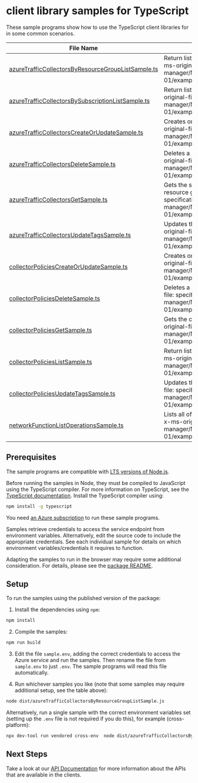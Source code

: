 # client library samples for TypeScript

These sample programs show how to use the TypeScript client libraries for in some common scenarios.

| **File Name**                                                                                         | **Description**                                                                                                                                                                                                                    |
| ----------------------------------------------------------------------------------------------------- | ---------------------------------------------------------------------------------------------------------------------------------------------------------------------------------------------------------------------------------- |
| [azureTrafficCollectorsByResourceGroupListSample.ts][azuretrafficcollectorsbyresourcegrouplistsample] | Return list of Azure Traffic Collectors in a Resource Group x-ms-original-file: specification/networkfunction/resource-manager/Microsoft.NetworkFunction/stable/2022-11-01/examples/AzureTrafficCollectorsByResourceGroupList.json |
| [azureTrafficCollectorsBySubscriptionListSample.ts][azuretrafficcollectorsbysubscriptionlistsample]   | Return list of Azure Traffic Collectors in a subscription x-ms-original-file: specification/networkfunction/resource-manager/Microsoft.NetworkFunction/stable/2022-11-01/examples/AzureTrafficCollectorsBySubscriptionList.json    |
| [azureTrafficCollectorsCreateOrUpdateSample.ts][azuretrafficcollectorscreateorupdatesample]           | Creates or updates a Azure Traffic Collector resource x-ms-original-file: specification/networkfunction/resource-manager/Microsoft.NetworkFunction/stable/2022-11-01/examples/AzureTrafficCollectorCreate.json                     |
| [azureTrafficCollectorsDeleteSample.ts][azuretrafficcollectorsdeletesample]                           | Deletes a specified Azure Traffic Collector resource. x-ms-original-file: specification/networkfunction/resource-manager/Microsoft.NetworkFunction/stable/2022-11-01/examples/AzureTrafficCollectorDelete.json                     |
| [azureTrafficCollectorsGetSample.ts][azuretrafficcollectorsgetsample]                                 | Gets the specified Azure Traffic Collector in a specified resource group x-ms-original-file: specification/networkfunction/resource-manager/Microsoft.NetworkFunction/stable/2022-11-01/examples/AzureTrafficCollectorGet.json     |
| [azureTrafficCollectorsUpdateTagsSample.ts][azuretrafficcollectorsupdatetagssample]                   | Updates the specified Azure Traffic Collector tags. x-ms-original-file: specification/networkfunction/resource-manager/Microsoft.NetworkFunction/stable/2022-11-01/examples/AzureTrafficCollectorUpdateTags.json                   |
| [collectorPoliciesCreateOrUpdateSample.ts][collectorpoliciescreateorupdatesample]                     | Creates or updates a Collector Policy resource x-ms-original-file: specification/networkfunction/resource-manager/Microsoft.NetworkFunction/stable/2022-11-01/examples/CollectorPolicyCreate.json                                  |
| [collectorPoliciesDeleteSample.ts][collectorpoliciesdeletesample]                                     | Deletes a specified Collector Policy resource. x-ms-original-file: specification/networkfunction/resource-manager/Microsoft.NetworkFunction/stable/2022-11-01/examples/CollectorPolicyDelete.json                                  |
| [collectorPoliciesGetSample.ts][collectorpoliciesgetsample]                                           | Gets the collector policy in a specified Traffic Collector x-ms-original-file: specification/networkfunction/resource-manager/Microsoft.NetworkFunction/stable/2022-11-01/examples/CollectorPolicyGet.json                         |
| [collectorPoliciesListSample.ts][collectorpolicieslistsample]                                         | Return list of Collector policies in a Azure Traffic Collector x-ms-original-file: specification/networkfunction/resource-manager/Microsoft.NetworkFunction/stable/2022-11-01/examples/CollectorPoliciesList.json                  |
| [collectorPoliciesUpdateTagsSample.ts][collectorpoliciesupdatetagssample]                             | Updates the specified Collector Policy tags. x-ms-original-file: specification/networkfunction/resource-manager/Microsoft.NetworkFunction/stable/2022-11-01/examples/CollectorPolicyUpdateTags.json                                |
| [networkFunctionListOperationsSample.ts][networkfunctionlistoperationssample]                         | Lists all of the available NetworkFunction Rest API operations. x-ms-original-file: specification/networkfunction/resource-manager/Microsoft.NetworkFunction/stable/2022-11-01/examples/OperationsList.json                        |

## Prerequisites

The sample programs are compatible with [LTS versions of Node.js](https://github.com/nodejs/release#release-schedule).

Before running the samples in Node, they must be compiled to JavaScript using the TypeScript compiler. For more information on TypeScript, see the [TypeScript documentation][typescript]. Install the TypeScript compiler using:

```bash
npm install -g typescript
```

You need [an Azure subscription][freesub] to run these sample programs.

Samples retrieve credentials to access the service endpoint from environment variables. Alternatively, edit the source code to include the appropriate credentials. See each individual sample for details on which environment variables/credentials it requires to function.

Adapting the samples to run in the browser may require some additional consideration. For details, please see the [package README][package].

## Setup

To run the samples using the published version of the package:

1. Install the dependencies using `npm`:

```bash
npm install
```

2. Compile the samples:

```bash
npm run build
```

3. Edit the file `sample.env`, adding the correct credentials to access the Azure service and run the samples. Then rename the file from `sample.env` to just `.env`. The sample programs will read this file automatically.

4. Run whichever samples you like (note that some samples may require additional setup, see the table above):

```bash
node dist/azureTrafficCollectorsByResourceGroupListSample.js
```

Alternatively, run a single sample with the correct environment variables set (setting up the `.env` file is not required if you do this), for example (cross-platform):

```bash
npx dev-tool run vendored cross-env  node dist/azureTrafficCollectorsByResourceGroupListSample.js
```

## Next Steps

Take a look at our [API Documentation][apiref] for more information about the APIs that are available in the clients.

[azuretrafficcollectorsbyresourcegrouplistsample]: https://github.com/Azure/azure-sdk-for-js/blob/main/sdk/networkfunction/arm-networkfunction/samples/v2/typescript/src/azureTrafficCollectorsByResourceGroupListSample.ts
[azuretrafficcollectorsbysubscriptionlistsample]: https://github.com/Azure/azure-sdk-for-js/blob/main/sdk/networkfunction/arm-networkfunction/samples/v2/typescript/src/azureTrafficCollectorsBySubscriptionListSample.ts
[azuretrafficcollectorscreateorupdatesample]: https://github.com/Azure/azure-sdk-for-js/blob/main/sdk/networkfunction/arm-networkfunction/samples/v2/typescript/src/azureTrafficCollectorsCreateOrUpdateSample.ts
[azuretrafficcollectorsdeletesample]: https://github.com/Azure/azure-sdk-for-js/blob/main/sdk/networkfunction/arm-networkfunction/samples/v2/typescript/src/azureTrafficCollectorsDeleteSample.ts
[azuretrafficcollectorsgetsample]: https://github.com/Azure/azure-sdk-for-js/blob/main/sdk/networkfunction/arm-networkfunction/samples/v2/typescript/src/azureTrafficCollectorsGetSample.ts
[azuretrafficcollectorsupdatetagssample]: https://github.com/Azure/azure-sdk-for-js/blob/main/sdk/networkfunction/arm-networkfunction/samples/v2/typescript/src/azureTrafficCollectorsUpdateTagsSample.ts
[collectorpoliciescreateorupdatesample]: https://github.com/Azure/azure-sdk-for-js/blob/main/sdk/networkfunction/arm-networkfunction/samples/v2/typescript/src/collectorPoliciesCreateOrUpdateSample.ts
[collectorpoliciesdeletesample]: https://github.com/Azure/azure-sdk-for-js/blob/main/sdk/networkfunction/arm-networkfunction/samples/v2/typescript/src/collectorPoliciesDeleteSample.ts
[collectorpoliciesgetsample]: https://github.com/Azure/azure-sdk-for-js/blob/main/sdk/networkfunction/arm-networkfunction/samples/v2/typescript/src/collectorPoliciesGetSample.ts
[collectorpolicieslistsample]: https://github.com/Azure/azure-sdk-for-js/blob/main/sdk/networkfunction/arm-networkfunction/samples/v2/typescript/src/collectorPoliciesListSample.ts
[collectorpoliciesupdatetagssample]: https://github.com/Azure/azure-sdk-for-js/blob/main/sdk/networkfunction/arm-networkfunction/samples/v2/typescript/src/collectorPoliciesUpdateTagsSample.ts
[networkfunctionlistoperationssample]: https://github.com/Azure/azure-sdk-for-js/blob/main/sdk/networkfunction/arm-networkfunction/samples/v2/typescript/src/networkFunctionListOperationsSample.ts
[apiref]: https://docs.microsoft.com/javascript/api/@azure/arm-networkfunction?view=azure-node-preview
[freesub]: https://azure.microsoft.com/free/
[package]: https://github.com/Azure/azure-sdk-for-js/tree/main/sdk/networkfunction/arm-networkfunction/README.md
[typescript]: https://www.typescriptlang.org/docs/home.html
